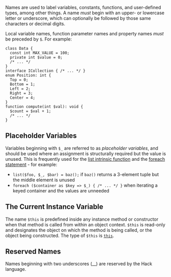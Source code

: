 Names are used to label variables, constants, functions, and user-defined types, among other things. A name *must* begin
with an upper- or lowercase letter or underscore, which can optionally be followed by those same characters or decimal digits.

Local variable names, function parameter names and property names *must* be preceded by `$`. For example:

```various-names.hack no-auto-output
class Data {
  const int MAX_VALUE = 100;
  private int $value = 0;
  /* ... */
}
interface ICollection { /* ... */ }
enum Position: int {
  Top = 0;
  Bottom = 1;
  Left = 2;
  Right = 3;
  Center = 4;
}
function compute(int $val): void {
  $count = $val + 1;
  /* ... */
}
```

## Placeholder Variables
Variables beginning with `$_` are referred to as *placeholder variables*, and should be used where an assignment is structurally required but the value is unused. This is frequently used for the
[list intrinsic function](../expressions-and-operators/list.md) and the [foreach statement](../statements/foreach.md) - for example:

* `list($foo, $_, $bar) = baz();` if `baz()` returns a 3-element tuple but the middle element is unused
* `foreach ($container as $key => $_) { /* ... */ }` when iterating a keyed container and the values are unneeded

## The Current Instance Variable
The name `$this` is predefined inside any instance method or constructor when that method is called from within an object context.
`$this` is read-only and designates the object on which the method is being called, or the object being constructed. The type of
`$this` is [`this`](../built-in-types/this.md).

## Reserved Names
Names beginning with two underscores (__) are reserved by the Hack language.
